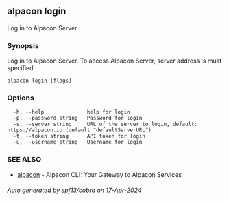 ## alpacon login

Log in to Alpacon Server

### Synopsis

Log in to Alpacon Server. To access Alpacon Server, server address is must specified

```
alpacon login [flags]
```

### Options

```
  -h, --help              help for login
  -p, --password string   Password for login
  -s, --server string     URL of the server to login, default: https://alpacon.io (default "defaultServerURL")
  -t, --token string      API token for login
  -u, --username string   Username for login
```

### SEE ALSO

* [alpacon](alpacon.md)	 - Alpacon CLI: Your Gateway to Alpacon Services

###### Auto generated by spf13/cobra on 17-Apr-2024
